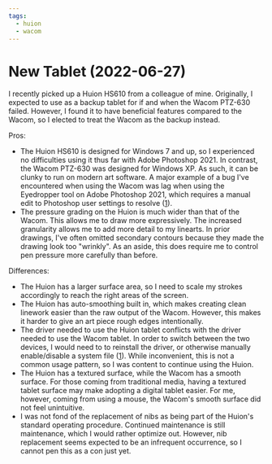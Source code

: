 ```yaml
---
tags:
  - huion
  - wacom
---
```


# New Tablet (2022-06-27)

I recently picked up a Huion HS610 from a colleague of mine. Originally, I expected to use as a backup tablet for if and when the Wacom PTZ-630 failed. However, I found it to have beneficial features compared to the Wacom, so I elected to treat the Wacom as the backup instead.

Pros:

- The Huion HS610 is designed for Windows 7 and up, so I experienced no difficulties using it thus far with Adobe Photoshop 2021. In contrast, the Wacom PTZ-630 was designed for Windows XP. As such, it can be clunky to run on modern art software. A major example of a bug I've encountered when using the Wacom was lag when using the Eyedropper tool on Adobe Photoshop 2021, which requires a manual edit to Photoshop user settings to resolve ([1](https://community.adobe.com/t5/photoshop-fix-discussions/-/m-p/10508735)).
- The pressure grading on the Huion is much wider than that of the Wacom. This allows me to draw more expressively. The increased granularity allows me to add more detail to my linearts. In prior drawings, I've often omitted secondary contours because they made the drawing look too "wrinkly". As an aside, this does require me to control pen pressure more carefully than before.

Differences:

- The Huion has a larger surface area, so I need to scale my strokes accordingly to reach the right areas of the screen.
- The Huion has auto-smoothing built in, which makes creating clean linework easier than the raw output of the Wacom. However, this makes it harder to give an art piece rough edges intentionally.
- The driver needed to use the Huion tablet conflicts with the driver needed to use the Wacom tablet. In order to switch between the two devices, I would need to to reinstall the driver, or otherwise manually enable/disable a system file ([1](https://www.reddit.com/r/huion/comments/ejypp2/_/)). While inconvenient, this is not a common usage pattern, so I was content to continue using the Huion.
- The Huion has a textured surface, while the Wacom has a smooth surface. For those coming from traditional media, having a textured tablet surface may make adopting a digital tablet easier. For me, however, coming from using a mouse, the Wacom's smooth surface did not feel unintuitive.
- I was not fond of the replacement of nibs as being part of the Huion's standard operating procedure. Continued maintenance is still maintenance, which I would rather optimize out. However, nib replacement seems expected to be an infrequent occurrence, so I cannot pen this as a con just yet.
